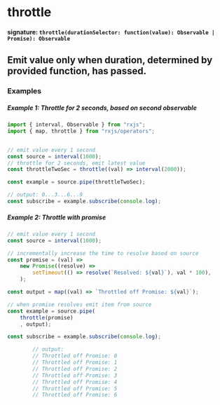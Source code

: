 # throttle

#### signature: `throttle(durationSelector: function(value): Observable | Promise): Observable`

## Emit value only when duration, determined by provided function, has passed.

### Examples

##### Example 1: Throttle for 2 seconds, based on second observable


```ts
import { interval, Observable } from "rxjs";
import { map, throttle } from "rxjs/operators";


// emit value every 1 second
const source = interval(1000);
// throttle for 2 seconds, emit latest value
const throttleTwoSec = throttle((val) => interval(2000));

const example = source.pipe(throttleTwoSec);

// output: 0...3...6...9
const subscribe = example.subscribe(console.log);
```

##### Example 2: Throttle with promise


```ts
// emit value every 1 second
const source = interval(1000);

// incrementally increase the time to resolve based on source
const promise = (val) =>
    new Promise((resolve) =>
        setTimeout(() => resolve(`Resolved: ${val}`), val * 100),
    );

const output = map((val) => `Throttled off Promise: ${val}`);

// when promise resolves emit item from source
const example = source.pipe(
    throttle(promise)
    , output);

const subscribe = example.subscribe(console.log);

        // output:
        // Throttled off Promise: 0
        // Throttled off Promise: 1
        // Throttled off Promise: 2
        // Throttled off Promise: 3
        // Throttled off Promise: 4
        // Throttled off Promise: 5
        // Throttled off Promise: 6
```